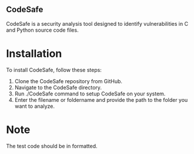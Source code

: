 ## CodeSafe
CodeSafe is a security analysis tool designed to identify vulnerabilities in C and Python source code files.

# Installation
To install CodeSafe, follow these steps:
1. Clone the CodeSafe repository from GitHub.
2. Navigate to the CodeSafe directory.
3. Run ./CodeSafe command to setup CodeSafe on your system.
4. Enter the filename or foldername and provide the path to the folder you want to analyze.

# Note
The test code should be in formatted.